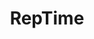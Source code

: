 ---
title: RepTime
crosslinks:
- RepWatch
- u_imguralbumbot
- Watches
- FashionReps
- youtubot
- DesignerReps
- youtubefactsbot
- o
- cocaine
- Kanye
- 2h6t091
- NegativeWithGold
- malefashionadvice
- causeWhyNotMate
- keming
- Watchexchange
- me_irl
- rolex
- DepthHub
- iamverybadass
---